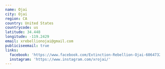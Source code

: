 ```yaml
---
name: Ojai
city: Ojai
region: CA
country: United States
countrycode: us
latitude: 34.448
longitude: -119.2429
email: xrebellionojai@gmail.com
publiciseemail: true
links:
  facebook: 'https://www.facebook.com/Extinction-Rebellion-Ojai-606473273190095/'
  instagram: 'https://www.instagram.com/xrojai/'
---
```



